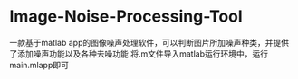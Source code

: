 # Image-Noise-Processing-Tool
一款基于matlab app的图像噪声处理软件，可以判断图片所加噪声种类，并提供了添加噪声功能以及各种去噪功能
将.m文件导入matlab运行环境中，运行main.mlapp即可
